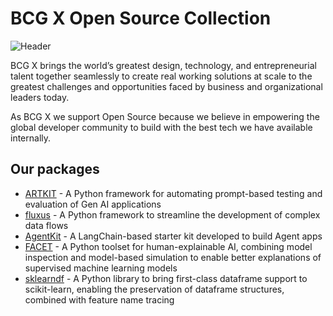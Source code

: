 # BCG X Open Source Collection
![Header](https://github.com/BCG-X-Official/.github/assets/3764091/0639f23e-6dfa-4df6-bb1e-1311d07b13e3)

BCG X brings the world’s greatest design, technology, and entrepreneurial talent together seamlessly to create real working solutions at scale to the greatest challenges and opportunities faced by business and organizational leaders today.

As BCG X we support Open Source because we believe in empowering the global developer community to build with the best tech we have available internally.


## Our packages

- [ARTKIT](https://github.com/BCG-X-Official/artkit) - A Python framework for automating prompt-based testing and evaluation of Gen AI applications
- [fluxus](https://github.com/BCG-X-Official/fluxus) - A Python framework to streamline the development of complex data flows
- [AgentKit](https://github.com/BCG-X-Official/agentkit) - A LangChain-based starter kit developed to build Agent apps
- [FACET](https://github.com/BCG-X-Official/facet) - A Python toolset for human-explainable AI, combining model inspection and model-based simulation to enable better explanations of supervised machine learning models
- [sklearndf](https://github.com/BCG-X-Official/sklearndf) - A Python library to bring first-class dataframe support to scikit-learn, enabling the preservation of dataframe structures, combined with feature name tracing
